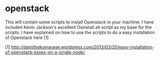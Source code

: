 openstack
=========

This will contain some scripts to install Openstack in your machine. I have included Kevin Jackson's excellent Osinstall.sh script as my base for the scripts.
I have explained on how to use the scripts to do a easy installation of Openstack here [1]

[1] http://damithakumarage.wordpress.com/2013/03/20/easy-installation-of-openstack-essex-on-a-single-node/
